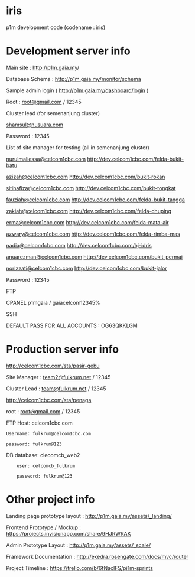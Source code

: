iris
====
p1m development code (codename : iris)

Development server info
=============
Main site : http://p1m.gaia.my/


Database Schema : http://p1m.gaia.my/monitor/schema

Sample admin login ( http://p1m.gaia.my/dashboard/login )

Root : root@gmail.com / 12345

Cluster lead (for semenanjung cluster)

shamsul@nusuara.com

Password : 12345

List of site manager for testing (all in semenanjung cluster)

nurulmaliessa@celcom1cbc.com http://dev.celcom1cbc.com/felda-bukit-batu

azizah@celcom1cbc.com http://dev.celcom1cbc.com/bukit-rokan

sitihafiza@celcom1cbc.com http://dev.celcom1cbc.com/bukit-tongkat

fauziah@celcom1cbc.com http://dev.celcom1cbc.com/felda-bukit-tangga

zakiah@celcom1cbc.com http://dev.celcom1cbc.com/felda-chuping

erma@celcom1cbc.com http://dev.celcom1cbc.com/felda-mata-air

azwary@celcom1cbc.com http://dev.celcom1cbc.com/felda-rimba-mas

nadia@celcom1cbc.com http://dev.celcom1cbc.com/hj-idris

anuarezman@celcom1cbc.com http://dev.celcom1cbc.com/bukit-permai

norizzati@celcom1cbc.com http://dev.celcom1cbc.com/bukit-jalor

Password : 12345

FTP

CPANEL
p1mgaia / gaiacelcom12345%


SSH

DEFAULT PASS FOR ALL ACCOUNTS : OG63QKKLGM

Production server info
================
http://celcom1cbc.com/sta/pasir-gebu 

Site Manager : team2@fulkrum.net / 12345

Cluster Lead : team@fulkrum.net / 12345

http://celcom1cbc.com/sta/penaga

root : root@gmail.com / 12345

FTP
	Host: celcom1cbc.com
	
	Username: fulkrum@celcom1cbc.com
	
	password: fulkrum@123


DB
		database: clecomcb_web2
		
		user: celcomcb_fulkrum
		
		password: fulkrum@123



Other project info
=====

Landing page prototype layout : http://p1m.gaia.my/assets/_landing/

Frontend Prototype / Mockup : https://projects.invisionapp.com/share/9HJRWRAK

Admin Prototype Layout : http://p1m.gaia.my/assets/_scale/

Framework Documentation : http://exedra.rosengate.com/docs/mvc/router

Project Timeline : https://trello.com/b/6fNaclFS/pi1m-sprints






